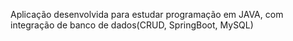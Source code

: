 Aplicação desenvolvida para estudar programação em JAVA, com integração de banco de dados(CRUD, SpringBoot, MySQL)
